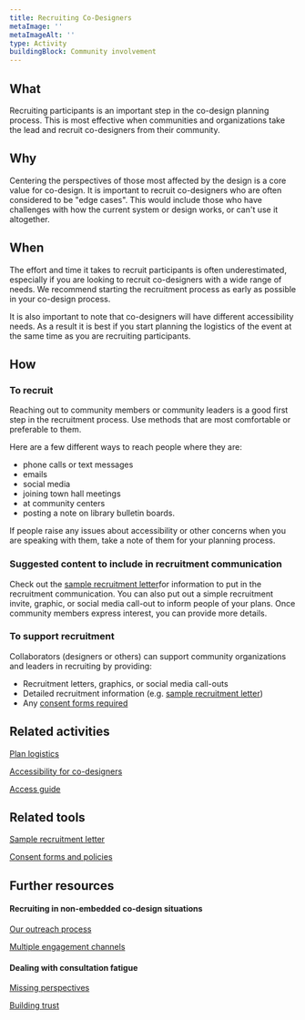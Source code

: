 ```yaml
---
title: Recruiting Co-Designers
metaImage: ''
metaImageAlt: ''
type: Activity
buildingBlock: Community involvement
---
```

## What

Recruiting participants is an important step in the co-design planning process. This is most effective when communities and organizations take the lead and recruit co-designers from their community.

## Why

Centering the perspectives of those most affected by the design is a core value for co-design. It is important to recruit co-designers who are often considered to be "edge cases". This would include those who have challenges with how the current system or design works, or can't use it altogether.

## When

The effort and time it takes to recruit participants is often underestimated, especially if you are looking to recruit co-designers with a wide range of needs. We recommend starting the recruitment process as early as possible in your co-design process.

It is also important to note that co-designers will have different accessibility needs. As a result it is best if you start planning the logistics of the event at the same time as you are recruiting participants.

## How

### To recruit

Reaching out to community members or community leaders is a good first step in the recruitment process. Use methods that are most comfortable or preferable to them.

Here are a few different ways to reach people where they are:

* phone calls or text messages
* emails
* social media
* joining town hall meetings
* at community centers
* posting a note on library bulletin boards.

If people raise any issues about accessibility or other concerns when you are speaking with them, take a note of them for your planning process.

### Suggested content to include in recruitment communication

Check out the [sample recruitment letter](/resources/Recruitment-Letter/)for information to put in the recruitment communication. You can also put out a simple recruitment invite, graphic, or social media call-out to inform people of your plans. Once community members express interest, you can provide more details.

### To support recruitment

Collaborators (designers or others) can support community organizations and leaders in recruiting by providing:

* Recruitment letters, graphics, or social media call-outs
* Detailed recruitment information (e.g. [sample recruitment letter](/resources/Recruitment-Letter))
* Any [consent forms required](/resources/Consent-Forms-and-Policies/)

## Related activities

[Plan logistics](/resources/Plan-Logistics/)

[Accessibility for co-designers](/resources/Accessibility-for-Co-designers/)

[Access guide](/resources/Access-Guide/)

## Related tools

[Sample recruitment letter](/resources/Recruitment-Letter/)

[Consent forms and policies](/resources/Consent-Forms-and-Policies)

## Further resources

#### Recruiting in non-embedded co-design situations

[Our outreach process](https://cities.inclusivedesign.ca/resources/our-outreach-process/)

[Multiple engagement channels](https://cities.inclusivedesign.ca/resources/multiple-engagement-channels/)

#### Dealing with consultation fatigue

[Missing perspectives](https://cities.inclusivedesign.ca/resources/missing-perspectives/)

[Building trust](https://cities.inclusivedesign.ca/resources/building-trust/)